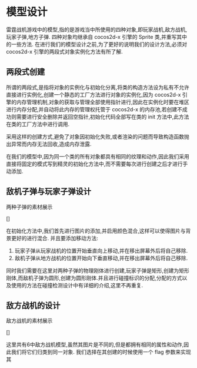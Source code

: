 # 模型设计

雷霆战机游戏中的模型,指的是游戏当中所使用的四种对象,即玩家战机,敌方战机,玩家子弹,地方子弹.
四种对象均继承自 cocos2d-x 引擎的 Sprite 类,并重写其中的一些方法.
在进行我们的模型设计之前,为了更好的说明我们的设计方法,必须对 cocos2d-x 引擎的两段式对象实例化方法有所了解.

## 两段式创建
所谓的两段式,是指将对象的实例化与初始化分离,将类的构造方法设为私有不允许直接进行实例化,创建一个静态的工厂方法进行对象的实例化,因为 cocos2d-x 引擎的内存管理机制,对象的获取与管理全部使用指针进行,因此在实例化时要在堆区进行内存分配,并自动将此内存的管理权托管于 cocos2d-x 的内存池,若创建不成功则需要进行安全删除并返回空指针,初始化代码全部写在类的 init 方法中,此方法在类的工厂方法中进行调用.

采用这样的创建方式,避免了对象因初始化失败,或者渲染的问题而导致构造函数抛出异常而内存无法回收,造成内存泄露.

在我们的模型中,因为同一个类的所有对象都具有相同的纹理和动作,因此我们采用直接将固定的模式写到精灵的初始化方法中,而不需要每次进行创建之后才进行手动添加.

## 敌机子弹与玩家子弹设计

两种子弹的素材展示

[]

在初始化方法中,我们首先进行图片的添加,并启用颜色混合,这样可以使得图片与背景更好的进行混合.
并且要添加移动方法:
1. 玩家子弹从玩家战机的位置开始垂直向上移动,并在移出屏幕外后将自己移除.
2. 敌机子弹从地方战机的位置开始向下垂直移动,并在移出屏幕外后将自己移除.

同时我们需要在这里对两种子弹的物理刚体进行创建,玩家子弹是矩形,创建为矩形刚体,而敌机子弹为圆形,创建为圆形刚体.并且进行碰撞标识的分配,分配的方式以及使用的方法在碰撞检测设计中有详细的介绍,这里不再重复.

## 敌方战机的设计

敌方战机的素材展示

[]

这里共有6中敌方战机模型,虽然其图片是不同的,但是都拥有相同的属性和动作,因此我们将它们归类到同一对象.
我们选择在其创建的时候使用一个 flag 参数来实现其
